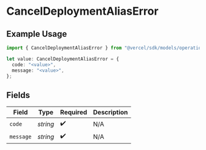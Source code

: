 # CancelDeploymentAliasError

## Example Usage

```typescript
import { CancelDeploymentAliasError } from "@vercel/sdk/models/operations";

let value: CancelDeploymentAliasError = {
  code: "<value>",
  message: "<value>",
};
```

## Fields

| Field              | Type               | Required           | Description        |
| ------------------ | ------------------ | ------------------ | ------------------ |
| `code`             | *string*           | :heavy_check_mark: | N/A                |
| `message`          | *string*           | :heavy_check_mark: | N/A                |